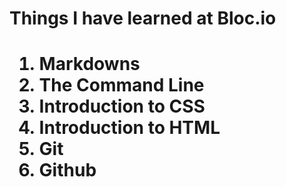 <h1>Things I have learned at Bloc.io<h1>

1. Markdowns
2. The Command Line
3. Introduction to CSS
4. Introduction to HTML
5. Git
6. Github
